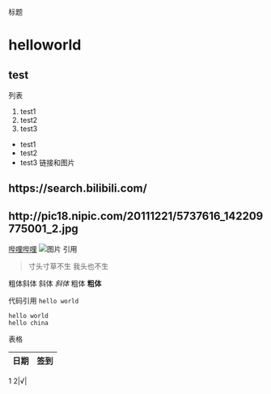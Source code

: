 标题
# helloworld
## test
列表
1. test1
2. test2
3. test3
- test1
- test2
- test3
链接和图片
<h2 id="picture"> https://search.bilibili.com/ </h2>
<h2 id="picture"> http://pic18.nipic.com/20111221/5737616_142209775001_2.jpg </h2>

[哔哩哔哩](https://search.bilibili.com/)
![图片](http://www.xinhuanet.com/photo/2016-07/20/129162596_14689850029451n.jpg)
引用
> 寸头寸草不生
> 我头也不生

粗体斜体
斜体 *斜体*
粗体 **粗体**

代码引用
`hello world`

```
hello world
hello china 
```

表格



日期|签到
:---------------|:---------------
1
2|√|
